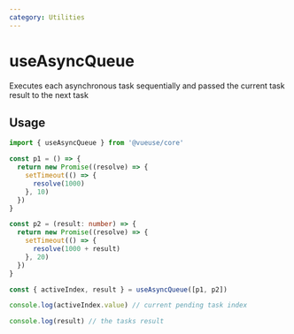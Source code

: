 ```yaml
---
category: Utilities
---
```


# useAsyncQueue

Executes each asynchronous task sequentially and passed the current task result to the next task

## Usage

```ts
import { useAsyncQueue } from '@vueuse/core'

const p1 = () => {
  return new Promise((resolve) => {
    setTimeout(() => {
      resolve(1000)
    }, 10)
  })
}

const p2 = (result: number) => {
  return new Promise((resolve) => {
    setTimeout(() => {
      resolve(1000 + result)
    }, 20)
  })
}

const { activeIndex, result } = useAsyncQueue([p1, p2])

console.log(activeIndex.value) // current pending task index

console.log(result) // the tasks result
```
